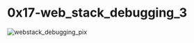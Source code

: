 # 0x17-web_stack_debugging_3
![webstack_debugging_pix](https://s3.amazonaws.com/intranet-projects-files/holbertonschool-sysadmin_devops/293/d42WuBh.png)

